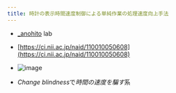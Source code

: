 ```yaml
---
title: 時計の表示時間速度制御による単純作業の処理速度向上手法
---
```


* [\_anohito](_anohito.md) lab

* [https://ci.nii.ac.jp/naid/110010050608](https://ci.nii.ac.jp/naid/110010050608)

* ![image](https://gyazo.com/9e5bc4c0137bbef9a9578a0174d6c3ff/thumb/1000)

* *Change blindness*で*時間の速度を騙す*系
